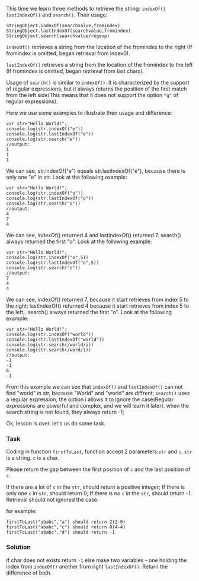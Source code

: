 This time we learn three methods to retrieve the string: `indexOf()` `lastIndexOf()` and `search()`. Their usage:
```
StringObject.indexOf(searchvalue,fromindex)
StringObject.lastIndexOf(searchvalue,fromindex)
StringObject.search(searchvalue/regexp)
```
`indexOf()` retrieves a string from the location of the fromindex to the right (If fromindex is omitted, began retrieval from index0).

`lastIndexOf()` retrieves a string from the location of the fromindex to the left (If fromindex is omitted, began retrieval from last chars).

Usage of `search()` is similar to `indexOf()`. It is characterized by the support of regular expressions, but it always returns the position of the first match from the left side(This means that it does not support the option `"g"` of regular expressions).

Here we use some examples to illustrate their usage and difference:
```
var str="Hello World!";
console.log(str.indexOf("e"))
console.log(str.lastIndexOf("e"))
console.log(str.search("e"))
//output:
1
1
1
```
We can see, str.indexOf("e") equals str.lastIndexOf("e"), because there is only one "e" in str. Look at the following example:
```
var str="Hello World!";
console.log(str.indexOf("o"))
console.log(str.lastIndexOf("o"))
console.log(str.search("o"))
//output:
4
7
4
```
We can see, indexOf() returned 4 and lastIndexOf() returned 7. search() always returned the first "o". Look at the following example:
```
var str="Hello World!";
console.log(str.indexOf("o",5))
console.log(str.lastIndexOf("o",5))
console.log(str.search("o"))
//output:
7
4
4
```
We can see, indexOf() returned 7, because it start retrieves from index 5 to the right; lastIndexOf() returned 4 because it start retrieves from index 5 to the left;. search() always returned the first "o". Look at the following example:
```
var str="Hello World!";
console.log(str.indexOf("world"))
console.log(str.lastIndexOf("world"))
console.log(str.search(/world/i))
console.log(str.search(/word/i))
//output:
-1
-1
6
-1
```
From this example we can see that `indexOf()` and `lastIndexOf()` can not find "world" in str, because "World" and "world" are diffrent; `search()` uses a regular expression, the option i allows it to ignore the case(Regular expressions are powerful and complex, and we will learn it later). when the search string is not found, they always return -1;

Ok, lesson is over. let's us do some task.

### Task
Coding in function `firstToLast`, function accept 2 parameters:`str` and `c`. `str` is a string. `c` is a char.

Please return the gap between the first position of `c` and the last position of `c`.

If there are a lot of `c` in the `str`, should return a positive integer; If there is only one `c` in `str`, should return 0; If there is no `c` in the `str`, should return -1. Retrieval should not ignored the case.

for example:
```
firstToLast("ababc","a") should return 2(2-0)
firstToLast("ababc","c") should return 0(4-4)
firstToLast("ababc","d") should return -1
```

### Solution
If char does not exists return `-1` else make two variables - one holding the index from `indexOf()` another from right `lastIndexOf()`. Return the difference of both.